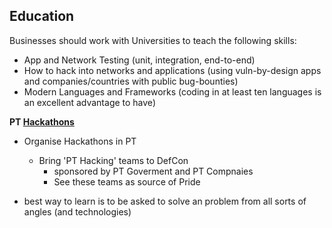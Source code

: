 ## Education

Businesses should work with Universities to teach the following skills:
  * App and Network Testing (unit, integration, end-to-end)
  * How to hack into networks and applications (using vuln-by-design apps and companies/countries with public bug-bounties)
  * Modern Languages and Frameworks (coding in at least ten languages is an excellent advantage to have)
 
**PT [Hackathons](https://en.wikipedia.org/wiki/Hackathon)**

  * Organise Hackathons in PT
    * Bring 'PT Hacking' teams to DefCon
      * sponsored by PT Goverment and PT Compnaies
      * See these teams as source of Pride    

* best way to learn is to be asked to solve an problem from all sorts of angles (and technologies)

